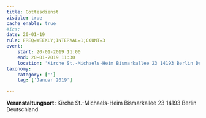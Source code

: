 ```yaml
---
title: Gottesdienst
visible: true
cache_enable: true
#ics: 
date: 20-01-19
rule: FREQ=WEEKLY;INTERVAL=1;COUNT=3
event:
	start: 20-01-2019 11:00
	end: 20-01-2019 11:30
	location: 'Kirche St.-Michaels-Heim Bismarkallee 23 14193 Berlin Deutschland'
taxonomy:
	category: ['']
	tag: ['Januar 2019']

---
```




**Veranstaltungsort:** Kirche St.-Michaels-Heim
Bismarkallee 23
14193 Berlin
Deutschland

